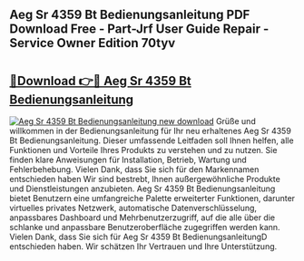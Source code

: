 ## Aeg Sr 4359 Bt Bedienungsanleitung PDF Download Free - Part-Jrf User Guide Repair - Service Owner Edition 70tyv

# <h2><a href="http://df5986g.blite.top/?on=Aeg+Sr+4359+Bt+Bedienungsanleitung">🔗Download 👉🔴 Aeg Sr 4359 Bt Bedienungsanleitung</a></h2>

[![Aeg Sr 4359 Bt Bedienungsanleitung new download](https://i.imgur.com/lujVjoI.png)](http://df5986g.blite.top/?on=Aeg+Sr+4359+Bt+Bedienungsanleitung)
Grüße und willkommen in der Bedienungsanleitung für Ihr neu erhaltenes Aeg Sr 4359 Bt Bedienungsanleitung. Dieser umfassende Leitfaden soll Ihnen helfen, alle Funktionen und Vorteile Ihres Produkts zu verstehen und zu nutzen. Sie finden klare Anweisungen für Installation, Betrieb, Wartung und Fehlerbehebung. Vielen Dank, dass Sie sich für den Markennamen entschieden haben Wir sind bestrebt, Ihnen außergewöhnliche Produkte und Dienstleistungen anzubieten. Aeg Sr 4359 Bt Bedienungsanleitung bietet Benutzern eine umfangreiche Palette erweiterter Funktionen, darunter virtuelles privates Netzwerk, automatische Datenverschlüsselung, anpassbares Dashboard und Mehrbenutzerzugriff, auf die alle über die schlanke und anpassbare Benutzeroberfläche zugegriffen werden kann. Vielen Dank, dass Sie sich für Aeg Sr 4359 Bt BedienungsanleitungD entschieden haben. Wir schätzen Ihr Vertrauen und Ihre Unterstützung.
